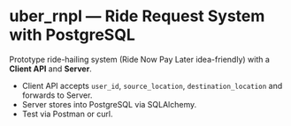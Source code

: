 # uber_rnpl — Ride Request System with PostgreSQL

Prototype ride-hailing system (Ride Now Pay Later idea-friendly) with a **Client API** and **Server**.
- Client API accepts `user_id`, `source_location`, `destination_location` and forwards to Server.
- Server stores into PostgreSQL via SQLAlchemy.
- Test via Postman or curl.

